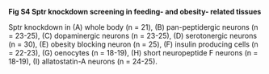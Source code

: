  **Fig S4 Sptr knockdown screening in feeding- and obesity- related tissues**

Sptr knockdown in (A) whole body (n = 21), (B) pan-peptidergic neurons (n = 23-25), (C) dopaminergic neurons (n = 23-25), (D) serotonergic neurons (n = 30), (E) obesity blocking neuron (n = 25), (F) insulin producing cells (n = 22-23), (G) oenocytes (n = 18-19), (H) short neuropeptide F neurons (n = 18-19), (I) allatostatin-A neurons (n = 24-25).

